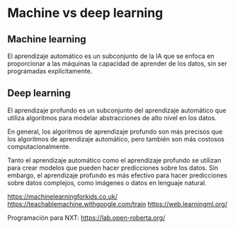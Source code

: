 # Machine vs deep learning

## Machine learning

El aprendizaje automático es un subconjunto de la IA que se enfoca en proporcionar a las máquinas la capacidad de aprender de los datos, sin ser programadas explícitamente.

## Deep learning

El aprendizaje profundo es un subconjunto del aprendizaje automático que utiliza algoritmos para modelar abstracciones de alto nivel en los datos.

En general, los algoritmos de aprendizaje profundo son más precisos que los algoritmos de aprendizaje automático, pero también son más costosos computacionalmente.

Tanto el aprendizaje automático como el aprendizaje profundo se utilizan para crear modelos que pueden hacer predicciones sobre los datos. Sin embargo, el aprendizaje profundo es más efectivo para hacer predicciones sobre datos complejos, como imágenes o datos en lenguaje natural.

https://machinelearningforkids.co.uk/
https://teachablemachine.withgoogle.com/train
https://web.learningml.org/

Programación para NXT:
https://lab.open-roberta.org/
